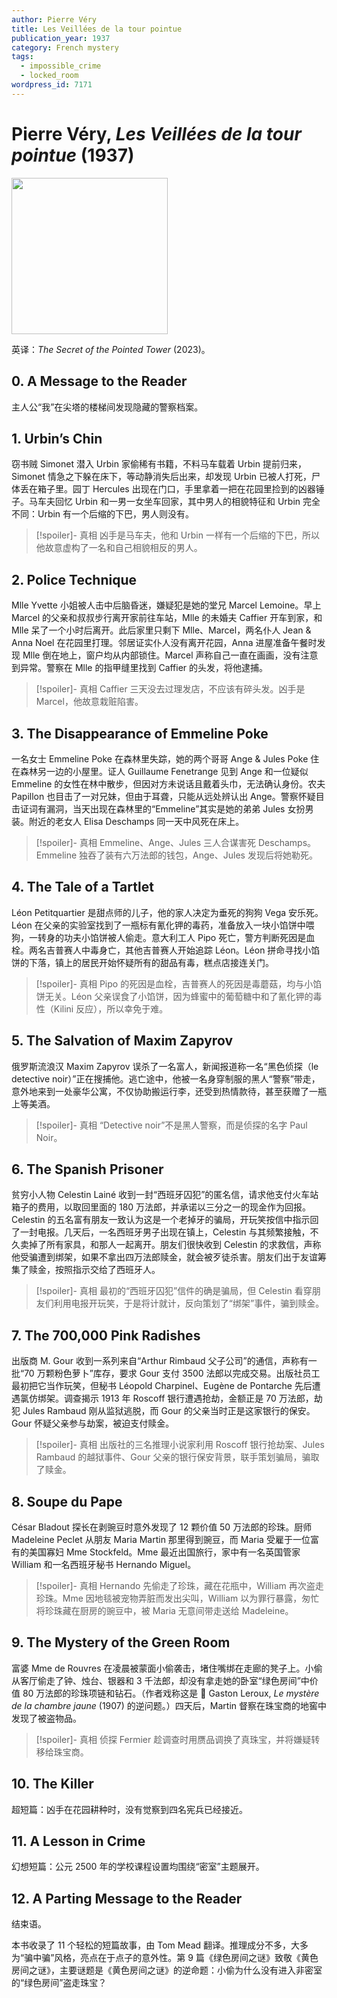 ```yaml
---
author: Pierre Véry
title: Les Veillées de la tour pointue
publication_year: 1937
category: French mystery
tags:
  - impossible_crime
  - locked_room
wordpress_id: 7171
---
```


# Pierre Véry, <i>Les Veillées de la tour pointue</i> (1937)

<img src=images/1937_cover.jpg width=250/>

英译：<i>The Secret of the Pointed Tower</i> (2023)。

## 0. A Message to the Reader

主人公“我”在尖塔的楼梯间发现隐藏的警察档案。

## 1. Urbin’s Chin

窃书贼 Simonet 潜入 Urbin 家偷稀有书籍，不料马车载着 Urbin 提前归来，Simonet 情急之下躲在床下，等动静消失后出来，却发现 Urbin 已被人打死，尸体丢在箱子里。园丁 Hercules 出现在门口，手里拿着一把在花园里捡到的凶器锤子。马车夫回忆 Urbin 和一男一女坐车回家，其中男人的相貌特征和 Urbin 完全不同：Urbin 有一个后缩的下巴，男人则没有。

> [!spoiler]- 真相
> 凶手是马车夫，他和 Urbin 一样有一个后缩的下巴，所以他故意虚构了一名和自己相貌相反的男人。

## 2. Police Technique

Mlle Yvette 小姐被人击中后脑昏迷，嫌疑犯是她的堂兄 Marcel Lemoine。早上 Marcel 的父亲和叔叔步行离开家前往车站，Mlle 的未婚夫 Caffier 开车到家，和 Mlle 呆了一个小时后离开。此后家里只剩下 Mlle、Marcel，两名仆人 Jean & Anna Noel 在花园里打理。邻居证实仆人没有离开花园，Anna 进屋准备午餐时发现 Mlle 倒在地上，窗户均从内部锁住。Marcel 声称自己一直在画画，没有注意到异常。警察在 Mlle 的指甲缝里找到 Caffier 的头发，将他逮捕。

> [!spoiler]- 真相
> Caffier 三天没去过理发店，不应该有碎头发。凶手是 Marcel，他故意栽赃陷害。

## 3. The Disappearance of Emmeline Poke

一名女士 Emmeline Poke 在森林里失踪，她的两个哥哥 Ange & Jules Poke 住在森林另一边的小屋里。证人 Guillaume Fenetrange 见到 Ange 和一位疑似 Emmeline 的女性在林中散步，但因对方未说话且戴着头巾，无法确认身份。农夫 Papillon 也目击了一对兄妹，但由于耳聋，只能从远处辨认出 Ange。警察怀疑目击证词有漏洞，当天出现在森林里的“Emmeline”其实是她的弟弟 Jules 女扮男装。附近的老女人 Elisa Deschamps 同一天中风死在床上。

> [!spoiler]- 真相
> Emmeline、Ange、Jules 三人合谋害死 Deschamps。Emmeline 独吞了装有六万法郎的钱包，Ange、Jules 发现后将她勒死。

## 4. The Tale of a Tartlet

Léon Petitquartier 是甜点师的儿子，他的家人决定为垂死的狗狗 Vega 安乐死。Léon 在父亲的实验室找到了一瓶标有氰化钾的毒药，准备放入一块小馅饼中喂狗，一转身的功夫小馅饼被人偷走。意大利工人 Pipo 死亡，警方判断死因是血栓。两名吉普赛人中毒身亡，其他吉普赛人开始追踪 Léon。Léon 拼命寻找小馅饼的下落，镇上的居民开始怀疑所有的甜品有毒，糕点店接连关门。

> [!spoiler]- 真相
> Pipo 的死因是血栓，吉普赛人的死因是毒蘑菇，均与小馅饼无关。Léon 父亲误食了小馅饼，因为蜂蜜中的葡萄糖中和了氰化钾的毒性（Kilini 反应），所以幸免于难。

## 5. The Salvation of Maxim Zapyrov

俄罗斯流浪汉 Maxim Zapyrov 误杀了一名富人，新闻报道称一名“黑色侦探（le detective noir）”正在搜捕他。逃亡途中，他被一名身穿制服的黑人“警察”带走，意外地来到一处豪华公寓，不仅协助搬运行李，还受到热情款待，甚至获赠了一瓶上等美酒。

> [!spoiler]- 真相
> “Detective noir”不是黑人警察，而是侦探的名字 Paul Noir。

## 6. The Spanish Prisoner

贫穷小人物 Celestin Lainé 收到一封“西班牙囚犯”的匿名信，请求他支付火车站箱子的费用，以取回里面的 180 万法郎，并承诺以三分之一的现金作为回报。Celestin 的五名富有朋友一致认为这是一个老掉牙的骗局，开玩笑按信中指示回了一封电报。几天后，一名西班牙男子出现在镇上，Celestin 与其频繁接触，不久卖掉了所有家具，和那人一起离开。朋友们很快收到 Celestin 的求救信，声称他受骗遭到绑架，如果不拿出四万法郎赎金，就会被歹徒杀害。朋友们出于友谊筹集了赎金，按照指示交给了西班牙人。

> [!spoiler]- 真相
> 最初的“西班牙囚犯”信件的确是骗局，但 Celestin 看穿朋友们利用电报开玩笑，于是将计就计，反向策划了“绑架”事件，骗到赎金。

## 7. The 700,000 Pink Radishes

出版商 M. Gour 收到一系列来自“Arthur Rimbaud 父子公司”的通信，声称有一批“70 万颗粉色萝卜”库存，要求 Gour 支付 3500 法郎以完成交易。出版社员工最初把它当作玩笑，但秘书 Léopold Charpinel、Eugène de Pontarche 先后遭遇氯仿绑架。调查揭示 1913 年 Roscoff 银行遭遇抢劫，金额正是 70 万法郎，劫犯 Jules Rambaud 刚从监狱逃脱，而 Gour 的父亲当时正是这家银行的保安。Gour 怀疑父亲参与劫案，被迫支付赎金。

> [!spoiler]- 真相
> 出版社的三名推理小说家利用 Roscoff 银行抢劫案、Jules Rambaud 的越狱事件、Gour 父亲的银行保安背景，联手策划骗局，骗取了赎金。

## 8. Soupe du Pape

César Bladout 探长在剥豌豆时意外发现了 12 颗价值 50 万法郎的珍珠。厨师 Madeleine Peclet 从朋友 Maria Martin 那里得到豌豆，而 Maria 受雇于一位富有的美国寡妇 Mme Stockfeld。Mme 最近出国旅行，家中有一名英国管家 William 和一名西班牙秘书 Hernando Miguel。

> [!spoiler]- 真相
> Hernando 先偷走了珍珠，藏在花瓶中，William 再次盗走珍珠。Mme 因地毯被宠物弄脏而发出尖叫，William 以为罪行暴露，匆忙将珍珠藏在厨房的豌豆中，被 Maria 无意间带走送给 Madeleine。

## 9. The Mystery of the Green Room

富婆 Mme de Rouvres 在凌晨被蒙面小偷袭击，堵住嘴绑在走廊的凳子上。小偷从客厅偷走了钟、烛台、银器和 3 千法郎，却没有拿走她的卧室“绿色房间”中价值 80 万法郎的珍珠项链和钻石。（作者戏称这是 📖 Gaston Leroux, <i>Le mystère de la chambre jaune</i> (1907) 的逆问题。）四天后，Martin 督察在珠宝商的地窖中发现了被盗物品。

> [!spoiler]- 真相
> 侦探 Fermier 趁调查时用赝品调换了真珠宝，并将嫌疑转移给珠宝商。

## 10. The Killer

超短篇：凶手在花园耕种时，没有觉察到四名宪兵已经接近。

## 11. A Lesson in Crime

幻想短篇：公元 2500 年的学校课程设置均围绕“密室”主题展开。

## 12. A Parting Message to the Reader

结束语。

本书收录了 11 个轻松的短篇故事，由 Tom Mead 翻译。推理成分不多，大多为“骗中骗”风格，亮点在于点子的意外性。第 9 篇《绿色房间之谜》致敬《黄色房间之谜》，主要谜题是《黄色房间之谜》的逆命题：小偷为什么没有进入非密室的“绿色房间”盗走珠宝？
